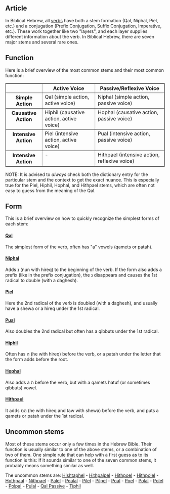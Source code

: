 ## Article

In Biblical Hebrew, all [verbs](https://git.door43.org/Door43/en-uhg/src/master/content/verb/02.md) have both a stem formation (Qal, Niphal, Piel, etc.) and a conjugation (Prefix Conjugation, Suffix Conjugation, Imperative, etc.). These work together like two "layers", and each layer supplies different information about the verb.
In Biblical Hebrew, there are seven major stems and several rare ones.

## Function
Here is a brief overview of the most common stems and their most common function:
<table border="1" class="docutils">
<tbody valign="top">
<tr class="row-odd"><td></td><th>Active Voice</th><th>Passive/Reflexive Voice</th>
</tr>
<tr class="row-even"><th>Simple Action</th><td>Qal (simple action, active voice)</td><td>Niphal (simple action, passive voice)</td>
</tr>
<tr class="row-odd"><th>Causative Action</th><td>Hiphil (causative action, active voice)</td><td>Hophal (causative action, passive voice)</td>
</tr>
<tr class="row-even"><th>Intensive Action</th><td>Piel (intensive action, active voice)</td><td>Pual (intensive action, passive voice)</td>
</tr>
<tr class="row-odd"><th>Intensive Action</th><td>-</td><td>Hithpael (intensive action, reflexive voice)</td>
</tr>
</tbody>
</table>

NOTE: It is advised to *always* check both the dictionary entry for the particular stem and the context to get the exact nuance. This is especially true for the Piel, Hiphil, Hophal, and Hithpael stems, which are often not easy to guess from the meaning of the Qal.

## Form
This is a brief overview on how to quickly recognize the simplest forms of each stem:

#### [Qal](https://git.door43.org/Door43/en-uhg/src/master/content/stem_qal/02.md)
The simplest form of the verb, often has "a" vowels (qamets or patah).

#### [Niphal](https://git.door43.org/Door43/en-uhg/src/master/content/stem_niphal/02.md)
Adds נִ (nun with hireq) to the beginning of the verb. If the form also adds a prefix (like in the prefix conjugation), the נ disappears and causes the 1st radical to double (with a daghesh).

#### [Piel](https://git.door43.org/Door43/en-uhg/src/master/content/stem_piel/02.md)
Here the 2nd radical of the verb is doubled (with a daghesh), and usually have a shewa or a hireq under the 1st radical.

#### [Pual](https://git.door43.org/Door43/en-uhg/src/master/content/stem_pual/02.md)
Also doubles the 2nd radical but often has a qibbuts under the 1st radical.

#### [Hiphil](https://git.door43.org/Door43/en-uhg/src/master/content/stem_hiphil/02.md)
Often has הִ (he with hireq) before the verb, or a patah under the letter that the form adds before the root.

#### [Hophal](https://git.door43.org/Door43/en-uhg/src/master/content/stem_hophal/02.md)
Also adds a ה before the verb, but with a qamets hatuf (or sometimes qibbuts) vowel.

#### [Hithpael](https://git.door43.org/Door43/en-uhg/src/master/content/stem_hithpael/02.md)
It adds הִתְ (he with hireq and taw with shewa) before the verb, and puts a qamets or patah under the 1st radical.

## Uncommon stems
Most of these stems occur only a few times in the Hebrew Bible. Their function is usually similar to one of the above stems, or a combination of two of them.
One simple rule that can help with a first guess as to its function is this: If it sounds similar to one of the seven common stems, it probably means something similar as well.

The uncommon stems are:
[Hishtaphel](https://git.door43.org/Door43/en-uhg/src/master/content/stem_hishtaphel/02.md) - [Hithpalpel](https://git.door43.org/Door43/en-uhg/src/master/content/stem_hithpalpel/02.md) - [Hithpoel](https://git.door43.org/Door43/en-uhg/src/master/content/stem_hithpoel/02.md) - [Hithpolel](https://git.door43.org/Door43/en-uhg/src/master/content/stem_hithpolel/02.md) - [Hothpaal](https://git.door43.org/Door43/en-uhg/src/master/content/stem_hothpaal/02.md) - [Nithpael](https://git.door43.org/Door43/en-uhg/src/master/content/stem_nithpael/02.md) - [Palel](https://git.door43.org/Door43/en-uhg/src/master/content/stem_palel/02.md) - [Pealal](https://git.door43.org/Door43/en-uhg/src/master/content/stem_pealal/02.md) - [Pilel](https://git.door43.org/Door43/en-uhg/src/master/content/stem_pilel/02.md) - [Pilpel](https://git.door43.org/Door43/en-uhg/src/master/content/stem_pilpel/02.md) - [Poal](https://git.door43.org/Door43/en-uhg/src/master/content/stem_poal/02.md) - [Poel](https://git.door43.org/Door43/en-uhg/src/master/content/stem_poel/02.md) - [Polal](https://git.door43.org/Door43/en-uhg/src/master/content/stem_polal/02.md) - [Polel](https://git.door43.org/Door43/en-uhg/src/master/content/stem_polel/02.md) - [Polpal](https://git.door43.org/Door43/en-uhg/src/master/content/stem_polpal/02.md) - [Pulal](https://git.door43.org/Door43/en-uhg/src/master/content/stem_pulal/02.md) - [Qal Passive](https://git.door43.org/Door43/en-uhg/src/master/content/stem_qal_passive/02.md) - [Tiphil](https://git.door43.org/Door43/en-uhg/src/master/content/stem_tiphil/02.md)